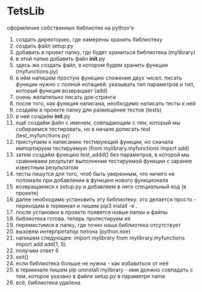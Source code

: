 # TetsLib
оформление собственных библиотек на python'е
1. создать директорию, где намерены хранить библиотеку
2. создать файл setup.py
3. добавить в проект папку, где будет храниться библиотека (mylibrary)
4. в этой папке добавить файл __init__.py
5. здесь же создать файл, в котором будем хранить функции (myfunctions.py)
6. в нём напишем простую функцию сложения двух чисел. писать функции нужно с полной нотацией: указывать тип параметров и тип, который функция возвращает (add)
7. очень желательно писать док-стринги
8. после того, как функция написана, необходимо написать тесты к ней
9. создаём в проекте папку для размещения тестов (tests)
10. в ней создаём __init__.py 
11. ещё создаём файл с именем, совпадающим с тем, который мы собираемся тестировать, но в начале дописать test (test_myfunctions.py)
12. приступаем к написанию тестирующей функции, но сначала импортируем тестируемую (from mylibrary.myfunctions import add)
13. затем создаём функцию test_addd() без параметров, в которой мы сравниваем результат выполнения тестируемой функции с заранее известным результатом
14. тесты пишутся для того, чтоб быть уверенным, что ничего не поломали при добавлении в функцию нового функционала
15. возвращаемся к setup.py и добавляем в него специальный код (в проекте)
16. далее необходимо установить эту библиотеку. это делается просто - переходим в терминал и пишем pip3 install -e .
17. после установки в проекте появятся новые папки и файлы
18. библиотека готова. теперь протестируем её
19. переместимся в папку, где точно наша библиотека отсутствует
20. вызовем интерпретатор питона (python.exe)
21. напишем следующее:
import mylibrary
from mylibrary.myfunctions import add
add(1, 5)
22. получим ответ 6
23. exit()
24. если библиотека больше не нужна - как избавиться от неё
25. в терминале пишем pip uninstall mylibrary - имя должно совпадать с тем, которое указано в файле setup.py в параметре name
26. всё, библиотека удалена
    
